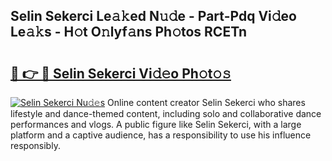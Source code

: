 ## Selin Sekerci Le𝚊𝚔ed N𝚞𝚍e - Part-Pdq Vi𝚍eo Le𝚊𝚔s - H𝚘t O𝚗lyf𝚊ns Ph𝚘tos RCETn

# <h2><a href="http://hf71fr5.feru.top/?c=Selin+Sekerci">🔗 👉 🔴 Selin Sekerci Vi𝚍𝚎o Ph𝚘t𝚘𝚜</a></h2>

[![Selin Sekerci Nu𝚍𝚎s](https://i.imgur.com/0TWrTi3.gif)](http://hf71fr5.feru.top/?c=Selin+Sekerci)
Online content creator Selin Sekerci who shares lifestyle and dance-themed content, including solo and collaborative dance performances and vlogs. A public figure like Selin Sekerci, with a large platform and a captive audience, has a responsibility to use his influence responsibly. 
